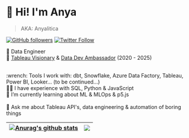 # 👋 Hi! I'm Anya

> AKA: Anyalitica

[![GitHub followers](https://img.shields.io/github/followers/anyalitica?style=social)](https://github.com/anyalitica) [![Twitter Follow](https://img.shields.io/twitter/follow/anyalitica?style=social)](https://twitter.com/anyalitica)

🚀 Data Engineer
<br>
🦖 [Tableau Visionary](https://www.tableau.com/blog/announcing-2023-tableau-visionaries) & [Data Dev Ambassador](https://www.tableau.com/tableau-ambassadors#data-dev) (2020 - 2025)
<!--<br>
🦸‍♀️ One of the organisers of [Data + Women Netherlands community](https://usergroups.tableau.com/data-women-amsterdam/)
<br>
-->
<br>
:wrench: Tools I work with: dbt, Snowflake, Azure Data Factory, Tableau, Power BI, Looker... (to be continued...)
<br>
👩‍💻 I have experience with SQL, Python & JavaScript
<br>
🌱 I’m currently learning about ML & MLOps & p5.js
<br>
<br>
💬 Ask me about Tableau API's, data engineering & automation of boring things


<!-- Add this to the GitHub stats below to hide some of the stats
&hide=stars,commits,prs,issues,contribs
-->

| <a href="https://github.com/anyalitica/github-readme-stats"><img align="center" src="https://github-readme-stats.vercel.app/api?username=anyalitica&show_icons=true&include_all_commits=true&theme=default&hide_border=true" alt="Anurag's github stats" /></a> | <a href="https://github.com/anyalitica/github-readme-stats"><img align="center" src="https://github-readme-stats.vercel.app/api/top-langs/?username=anyalitica&layout=compact&theme=default&hide_border=true" /></a> |
| ------------- | ------------- |

<!--
**anyalitica/anyalitica** is a ✨ _special_ ✨ repository because its `README.md` (this file) appears on your GitHub profile.

Here are some ideas to get you started:

- 🔭 I’m currently working on ...
- 🌱 I’m currently learning ...
- 👯 I’m looking to collaborate on ...
- 🤔 I’m looking for help with ...
- 💬 Ask me about ...
- 📫 How to reach me: ...
- 😄 Pronouns: ...
- ⚡ Fun fact: ...
-->
